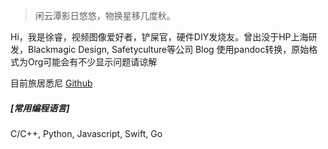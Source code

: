> 闲云潭影日悠悠，物换星移几度秋。

Hi，我是徐睿，视频图像爱好者，铲屎官，硬件DIY发烧友。曾出没于HP上海研发，Blackmagic Design, Safetyculture等公司
Blog 使用pandoc转换，原始格式为Org可能会有不少显示问题请谅解

目前旅居悉尼 [Github](https://github.com/ray-x)

##### [常用编程语言]

C/C++, Python, Javascript, Swift, Go


